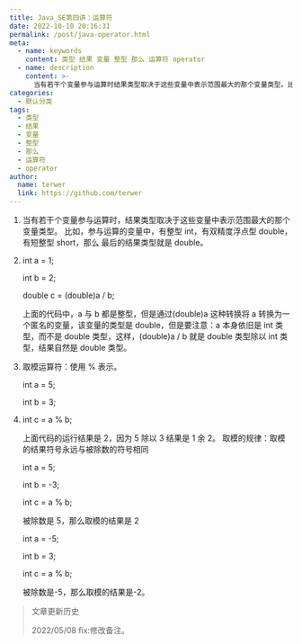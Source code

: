 ```yaml
---
title: Java_SE第四讲：运算符
date: 2022-10-10 20:16:31
permalink: /post/java-operator.html
meta:
  - name: keywords
    content: 类型 结果 变量 整型 那么 运算符 operator
  - name: description
    content: >-
      当有若干个变量参与运算时结果类型取决于这些变量中表示范围最大的那个变量类型。比如参与运算的变量中有整型int有双精度浮点型double有短整型short那么最后的结果类型就是double。inta=_intb=_doublec=(double)ab_上面的代码中a与b都是整型但是通过(double)a这种转换将a转换为一个匿名的变量该变量的类型是double但是要注意_a本身依旧是int类型而不是double类型这样(double)ab就是double类型除以int类型结果自然是double类型。取模运算
categories:
  - 默认分类
tags:
  - 类型
  - 结果
  - 变量
  - 整型
  - 那么
  - 运算符
  - operator
author:
  name: terwer
  link: https://github.com/terwer
---
```



1. 当有若干个变量参与运算时，结果类型取决于这些变量中表示范围最大的那个变量类型。
   比如，参与运算的变量中，有整型 int，有双精度浮点型 double，有短整型 short，那么
   最后的结果类型就是 double。
2. int a = 1;

   int b = 2;

   double c = (double)a / b;

   上面的代码中，a 与 b 都是整型，但是通过(double)a 这种转换将 a 转换为一个匿名的变量，该变量的类型是 double，但是要注意：a 本身依旧是 int 类型，而不是 double 类型，这样，(double)a / b 就是 double 类型除以 int 类型，结果自然是 double 类型。
3. 取模运算符：使用 % 表示。

   int a = 5;

   int b = 3;
4. int c = a % b;

   上面代码的运行结果是 2，因为 5 除以 3 结果是 1 余 2。
   取模的规律：取模的结果符号永远与被除数的符号相同

   int a = 5;

   int b = -3;

   int c = a % b;

   被除数是 5，那么取模的结果是 2

   int a = -5;

   int b = 3;

   int c = a % b;

   被除数是-5，那么取模的结果是-2。

> 文章更新历史
>
> 2022/05/08 fix:修改备注。
